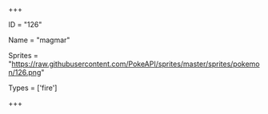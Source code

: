 




+++

ID = "126"

Name = "magmar"

Sprites = "https://raw.githubusercontent.com/PokeAPI/sprites/master/sprites/pokemon/126.png"

Types = ['fire']

+++


